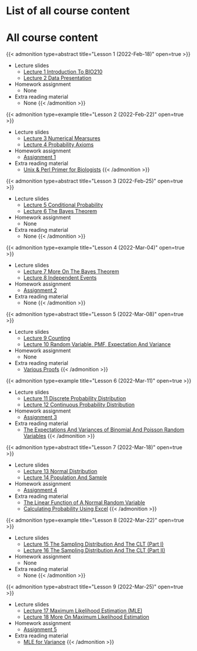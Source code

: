 # List of all course content


# All course content
{{< admonition type=abstract title="Lesson 1 (2022-Feb-18)" open=true >}}
- Lecture slides
  - [Lecture 1 Introduction To BIO210](/lecture_slides/Lecture_1_Introduction_To_BIO210_handout.pdf)
  - [Lecture 2 Data Presentation](/lecture_slides/Lecture_2_Data_Presentation_handout.pdf)
- Homework assignment
  - None
- Extra reading material
  - None
{{< /admonition >}}

{{< admonition type=example title="Lesson 2 (2022-Feb-22)" open=true >}}
- Lecture slides
  - [Lecture 3 Numerical Mearsures](/lecture_slides/Lecture_3_Numerical_Mearsures_handout.pdf)
  - [Lecture 4 Probability Axioms](/lecture_slides/Lecture_4_Probability_Axioms_handout.pdf)
- Homework assignment
  - [Assignment 1](/assignments/Assignment_1.pdf)
- Extra reading material
  - [Unix & Perl Primer for Biologists](http://korflab.ucdavis.edu/unix_and_Perl/)
{{< /admonition >}}

{{< admonition type=abstract title="Lesson 3 (2022-Feb-25)" open=true >}}
- Lecture slides
  - [Lecture 5 Conditional Probability](/lecture_slides/Lecture_5_Conditional_Probability_handout.pdf)
  - [Lecture 6 The Bayes Theorem](/lecture_slides/Lecture_6_The_Bayes_Theorem_handout.pdf)
- Homework assignment
  - None
- Extra reading material
  - None
{{< /admonition >}}

{{< admonition type=example title="Lesson 4 (2022-Mar-04)" open=true >}}
- Lecture slides
  - [Lecture 7 More On The Bayes Theorem](/lecture_slides/Lecture_7_More_On_The_Bayes_Theorem_handout.pdf)
  - [Lecture 8 Independent Events](/lecture_slides/Lecture_8_Independent_Events_handout.pdf)
- Homework assignment
  - [Assignment 2](/assignments/Assignment_2.pdf)
- Extra reading material
  - None
{{< /admonition >}}

{{< admonition type=abstract title="Lesson 5 (2022-Mar-08)" open=true >}}
- Lecture slides
  - [Lecture 9 Counting](/lecture_slides/Lecture_9_Counting_handout.pdf)
  - [Lecture 10 Random Variable, PMF, Expectation And Variance](/lecture_slides/Lecture_10_Random_Variable_probability_mass_function_expectation_and_variance_handout.pdf)
- Homework assignment
  - None
- Extra reading material
  - [Various Proofs](/lecture_slides/Lecture_10_various_proofs.pdf)
{{< /admonition >}}

{{< admonition type=example title="Lesson 6 (2022-Mar-11)" open=true >}}
- Lecture slides
  - [Lecture 11 Discrete Probability Distribution](/lecture_slides/Lecture_11_Discrete_Probability_Distribution_handout.pdf)
  - [Lecture 12 Continuous Probability Distribution](/lecture_slides/Lecture_12_Continuous_Probability_Distribution_handout.pdf)
- Homework assignment
  - [Assignment 3](/assignments/Assignment_3.pdf)
- Extra reading material
  - [The Expectations And Variances of Binomial And Poisson Random Variables](/lecture_slides/Lecture_11_Expectations_variances_of_binom_and_pois_rv.pdf)
{{< /admonition >}}

{{< admonition type=abstract title="Lesson 7 (2022-Mar-18)" open=true >}}
- Lecture slides
  - [Lecture 13 Normal Distribution](/lecture_slides/Lecture_13_Normal_Distribution_handout.pdf)
  - [Lecture 14 Population And Sample](/lecture_slides/Lecture_14_Population_sample_handout.pdf)
- Homework assignment
  - [Assignment 4](/assignments/Assignment_4.pdf)
- Extra reading material
  - [The Linear Function of A Normal Random Variable](/lecture_slides/Lecture_13_Linear_function_of_a_normal_random_variable.pdf)
  - [Calculating Probability Using Excel](/lecture_slides/Lecture_13_Calculating_probability_using_Excel.pdf)
{{< /admonition >}}

{{< admonition type=example title="Lesson 8 (2022-Mar-22)" open=true >}}
- Lecture slides
  - [Lecture 15 The Sampling Distribution And The CLT (Part I)](/lecture_slides/Lecture_15_Sampling_distribution_and_CLT_I_handout.pdf)
  - [Lecture 16 The Sampling Distribution And The CLT (Part II)](/lecture_slides/Lecture_16_Sampling_distribution_and_CLT_II_handout.pdf)
- Homework assignment
  - None
- Extra reading material
  - None
{{< /admonition >}}

{{< admonition type=abstract title="Lesson 9 (2022-Mar-25)" open=true >}}
- Lecture slides
  - [Lecture 17 Maximum Likelihood Estimation (MLE)](/lecture_slides/Lecture_17_Maximum_Likelihood_Estimation_handout.pdf)
  - [Lecture 18 More On Maximum Likelihood Estimation](/lecture_slides/Lecture_18_More_On_Maximum_Likelihood_Estimation_handout.pdf)
- Homework assignment
  - [Assignment 5](/assignments/Assignment_5.pdf)
- Extra reading material
  - [MLE for Variance](/lecture_slides/Lecture_18_MLE_For_Variance.pdf)
{{< /admonition >}}
